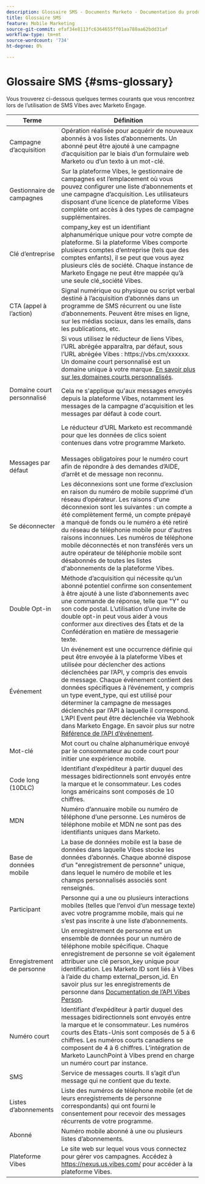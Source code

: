 ```yaml
---
description: Glossaire SMS - Documents Marketo - Documentation du produit
title: Glossaire SMS
feature: Mobile Marketing
source-git-commit: efaf34e8113fc6364655ff01aa788aa62bdd31af
workflow-type: tm+mt
source-wordcount: '734'
ht-degree: 0%

---
```


# Glossaire SMS {#sms-glossary}

Vous trouverez ci-dessous quelques termes courants que vous rencontrez lors de l’utilisation de SMS Vibes avec Marketo Engage.

<table>
<thead>
  <tr>
    <th>Terme</th>
    <th>Définition</th>
  </tr>
</thead>
<tbody>
  <tr>
    <td>Campagne d’acquisition</td>
    <td>Opération réalisée pour acquérir de nouveaux abonnés à vos listes d’abonnements. Un abonné peut être ajouté à une campagne d’acquisition par le biais d’un formulaire web Marketo ou d’un texto à un mot-clé.</td>
  </tr>
  <tr>
    <td>Gestionnaire de campagnes</td>
    <td>Sur la plateforme Vibes, le gestionnaire de campagnes est l’emplacement où vous pouvez configurer une liste d’abonnements et une campagne d’acquisition. Les utilisateurs disposant d’une licence de plateforme Vibes complète ont accès à des types de campagne supplémentaires.</td>
  </tr>
  <tr>
    <td>Clé d’entreprise</td>
    <td>company_key est un identifiant alphanumérique unique pour votre compte de plateforme. Si la plateforme Vibes comporte plusieurs comptes d’entreprise (tels que des comptes enfants), il se peut que vous ayez plusieurs clés de société. Chaque instance de Marketo Engage ne peut être mappée qu’à une seule clé_société Vibes.</td>
  </tr>
  <tr>
    <td>CTA (appel à l’action)</td>
    <td>Signal numérique ou physique ou script verbal destiné à l’acquisition d’abonnés dans un programme de SMS récurrent ou une liste d’abonnements. Peuvent être mises en ligne, sur les médias sociaux, dans les emails, dans les publications, etc.</td>
  </tr>
  <tr>
    <td>Domaine court personnalisé</td>
    <td>Si vous utilisez le réducteur de liens Vibes, l’URL abrégée apparaîtra, par défaut, sous l’URL abrégée Vibes : https://vbs.cm/xxxxxx. Un domaine court personnalisé est un domaine unique à votre marque. <a href="https://developer-platform.vibes.com/docs/creating-a-custom-short-domain">En savoir plus sur les domaines courts personnalisés</a>.<p>
    Cela ne s'applique qu'aux messages envoyés depuis la plateforme Vibes, notamment les messages de la campagne d'acquisition et les messages par défaut à code court.<p>
    Le réducteur d’URL Marketo est recommandé pour que les données de clics soient contenues dans votre programme Marketo.</td>
  </tr>
  <tr>
    <td>Messages par défaut</td>
    <td>Messages obligatoires pour le numéro court afin de répondre à des demandes d’AIDE, d’arrêt et de message non reconnu.</td>
  </tr>
  <tr>
    <td>Se déconnecter</td>
    <td>Les déconnexions sont une forme d’exclusion en raison du numéro de mobile supprimé d’un réseau d’opérateur. Les raisons d'une déconnexion sont les suivantes : un compte a été complètement fermé, un compte prépayé a manqué de fonds ou le numéro a été retiré du réseau de téléphonie mobile pour d'autres raisons inconnues. Les numéros de téléphone mobile déconnectés et non transférés vers un autre opérateur de téléphonie mobile sont désabonnés de toutes les listes d'abonnements de la plateforme Vibes.</td>
  </tr>
  <tr>
    <td>Double Opt-in</td>
    <td>Méthode d’acquisition qui nécessite qu’un abonné potentiel confirme son consentement à être ajouté à une liste d’abonnements avec une commande de réponse, telle que "Y" ou son code postal. L’utilisation d’une invite de double opt-in peut vous aider à vous conformer aux directives des États et de la Confédération en matière de messagerie texte.</td>
  </tr>
  <tr>
    <td>Événement</td>
    <td>Un événement est une occurrence définie qui peut être envoyée à la plateforme Vibes et utilisée pour déclencher des actions déclenchées par l’API, y compris des envois de message. Chaque événement contient des données spécifiques à l’événement, y compris un type event_type, qui est utilisé pour déterminer la campagne de messages déclenchés par l’API à laquelle il correspond. L’API Event peut être déclenchée via Webhook dans Marketo Engage. En savoir plus sur notre <a href="https://developer-platform.vibes.com/reference/event-api">Référence de l’API d’événement</a>.</td>
  </tr>
  <tr>
    <td>Mot-clé</td>
    <td>Mot court ou chaîne alphanumérique envoyé par le consommateur au code court pour initier une expérience mobile.</td>
  </tr>
  <tr>
    <td>Code long (10DLC)</td>
    <td>Identifiant d’expéditeur à partir duquel des messages bidirectionnels sont envoyés entre la marque et le consommateur. Les codes longs américains sont composés de 10 chiffres.</td>
  </tr>
  <tr>
    <td>MDN</td>
    <td>Numéro d’annuaire mobile ou numéro de téléphone d’une personne. Les numéros de téléphone mobile et MDN ne sont pas des identifiants uniques dans Marketo.</td>
  </tr>
  <tr>
    <td>Base de données mobile</td>
    <td>La base de données mobile est la base de données dans laquelle Vibes stocke les données d’abonnés. Chaque abonné dispose d’un "enregistrement de personne" unique, dans lequel le numéro de mobile et les champs personnalisés associés sont renseignés.</td>
  </tr>
  <tr>
    <td>Participant</td>
    <td>Personne qui a une ou plusieurs interactions mobiles (telles que l’envoi d’un message texte) avec votre programme mobile, mais qui ne s’est pas inscrite à une liste d’abonnements.</td>
  </tr>
  <tr>
    <td>Enregistrement de personne</td>
    <td>Un enregistrement de personne est un ensemble de données pour un numéro de téléphone mobile spécifique. Chaque enregistrement de personne se voit également attribuer une clé person_key unique pour identification. Les Marketo ID sont liés à Vibes à l’aide du champ external_person_id. En savoir plus sur les enregistrements de personne dans <a href="https://developer-platform.vibes.com/reference/person-api">Documentation de l’API Vibes Person</a>.</td>
  </tr>
  <tr>
    <td>Numéro court</td>
    <td>Identifiant d’expéditeur à partir duquel des messages bidirectionnels sont envoyés entre la marque et le consommateur. Les numéros courts des Etats-Unis sont composés de 5 à 6 chiffres. Les numéros courts canadiens se composent de 4 à 6 chiffres. L’intégration de Marketo LaunchPoint à Vibes prend en charge un numéro court par instance.</td>
  </tr>
  <tr>
    <td>SMS</td>
    <td>Service de messages courts. Il s’agit d’un message qui ne contient que du texte.</td>
  </tr>
  <tr>
    <td>Listes d’abonnements</td>
    <td>Liste des numéros de téléphone mobile (et de leurs enregistrements de personne correspondants) qui ont fourni le consentement pour recevoir des messages récurrents de votre programme.</td>
  </tr>
  <tr>
    <td>Abonné</td>
    <td>Numéro mobile abonné à une ou plusieurs listes d’abonnements.</td>
  </tr>
  <tr>
    <td>Plateforme Vibes</td>
    <td>Le site web sur lequel vous vous connectez pour gérer vos campagnes. Accédez à <a href="https://nexus.us.vibes.com/">https://nexus.us.vibes.com/</a> pour accéder à la plateforme Vibes.</td>
  </tr>
</tbody>
</table>

